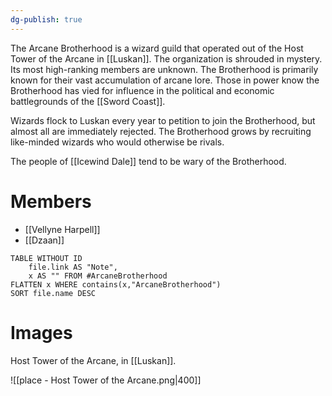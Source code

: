 ```yaml
---
dg-publish: true
---
```


The Arcane Brotherhood is a wizard guild that operated out of the Host Tower of the Arcane in [[Luskan]]. The organization is shrouded in mystery. Its most high-ranking members are unknown. The Brotherhood is primarily known for their vast accumulation of arcane lore. Those in power know the Brotherhood has vied for influence in the political and economic battlegrounds of the [[Sword Coast]]. 

Wizards flock to Luskan every year to petition to join the Brotherhood, but almost all are immediately rejected. The Brotherhood grows by recruiting like-minded wizards who would otherwise be rivals.

The people of [[Icewind Dale]] tend to be wary of the Brotherhood.
# Members

- [[Vellyne Harpell]]
- [[Dzaan]]

```dataview
TABLE WITHOUT ID
	file.link AS "Note", 
	x AS "" FROM #ArcaneBrotherhood  
FLATTEN x WHERE contains(x,"ArcaneBrotherhood") 
SORT file.name DESC
```

# Images

Host Tower of the Arcane, in [[Luskan]].


![[place - Host Tower of the Arcane.png|400]]
